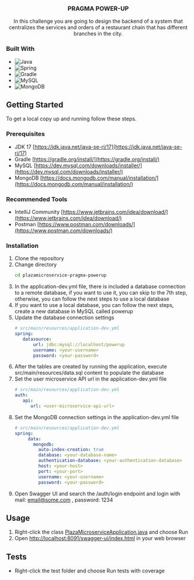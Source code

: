 <br />
<div align="center">
<h3 align="center">PRAGMA POWER-UP</h3>
  <p align="center">
    In this challenge you are going to design the backend of a system that centralizes the services and orders of a restaurant chain that has different branches in the city.
  </p>
</div>

### Built With

* ![Java](https://img.shields.io/badge/java-%23ED8B00.svg?style=for-the-badge&logo=java&logoColor=white)
* ![Spring](https://img.shields.io/badge/Spring-6DB33F?style=for-the-badge&logo=spring&logoColor=white)
* ![Gradle](https://img.shields.io/badge/Gradle-02303A.svg?style=for-the-badge&logo=Gradle&logoColor=white)
* ![MySQL](https://img.shields.io/badge/MySQL-00000F?style=for-the-badge&logo=mysql&logoColor=white)
* ![MongoDB](https://img.shields.io/badge/MongoDB-4EA94B?style=for-the-badge&logo=mongodb&logoColor=white)


<!-- GETTING STARTED -->
## Getting Started

To get a local copy up and running follow these steps.

### Prerequisites

* JDK 17 [https://jdk.java.net/java-se-ri/17](https://jdk.java.net/java-se-ri/17)
* Gradle [https://gradle.org/install/](https://gradle.org/install/)
* MySQL [https://dev.mysql.com/downloads/installer/](https://dev.mysql.com/downloads/installer/)
* MongoDB [https://docs.mongodb.com/manual/installation/](https://docs.mongodb.com/manual/installation/)

### Recommended Tools
* IntelliJ Community [https://www.jetbrains.com/idea/download/](https://www.jetbrains.com/idea/download/)
* Postman [https://www.postman.com/downloads/](https://www.postman.com/downloads/)

### Installation

1. Clone the repository
2. Change directory
   ```sh
   cd plazamicroservice-pragma-powerup
   ```
3. In the application-dev.yml file, there is included a database connection to a remote database, if you want to use it, you can skip to the 7th step, otherwise, you can follow the next steps to use a local database
4. If you want to use a local database, you can follow the next steps, create a new database in MySQL called powerup
5. Update the database connection settings
   ```yml
   # src/main/resources/application-dev.yml
   spring:
      datasource:
          url: jdbc:mysql://localhost/powerup
          username: <your-username>
          password: <your-password>
   ```
6. After the tables are created by running the application, execute src/main/resources/data.sql content to populate the database
7. Set the user microservice API url in the application-dev.yml file
   ```yml
   # src/main/resources/application-dev.yml
   auth:
      api:
         url: <user-microservice-api-url>
   ```
8. Set the MongoDB connection settings in the application-dev.yml file
   ```yml
   # src/main/resources/application-dev.yml
   spring:
        data:
          mongodb:
            auto-index-creation: true
            database: <your-database-name>
            authentication-database: <your-authentication-database>
            host: <your-host>
            port: <your-port>
            username: <your-username>
            password: <your-password>
   ```
9. Open Swagger UI and search the /auth/login endpoint and login with mail: email@some.com 
   , password: 1234

<!-- USAGE -->
## Usage

1. Right-click the class [PlazaMicroserviceApplication.java](src%2Fmain%2Fjava%2Fcom%2Fpragma%2Fpowerup%2Fplazamicroservice%2FPlazaMicroserviceApplication.java) and choose Run
2. Open [http://localhost:8091/swagger-ui/index.html](http://localhost:8091/swagger-ui/index.html) in your web browser

<!-- ROADMAP -->
## Tests

- Right-click the test folder and choose Run tests with coverage
